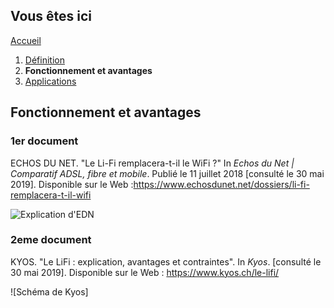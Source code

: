 ## Vous êtes ici

[Accueil](index.md)
1. [Définition](Definitions.md)
2. **Fonctionnement et avantages**
3. [Applications](Applications.md)




## Fonctionnement et avantages

### 1er document 

ECHOS DU NET. "Le Li-Fi remplacera-t-il le WiFi ?" In *Echos du Net | Comparatif ADSL, fibre et mobile*. Publié le 11 juillet 2018 [consulté le 30 mai 2019]. Disponible sur le Web :<https://www.echosdunet.net/dossiers/li-fi-remplacera-t-il-wifi>

![Explication d'EDN](https://zupimages.net/up/19/24/d5su.png) 



### 2eme document 

KYOS. "Le LiFi : explication, avantages et contraintes". In *Kyos*. [consulté le 30 mai 2019]. Disponible sur le Web : <https://www.kyos.ch/le-lifi/> 


![Schéma de Kyos]

     
